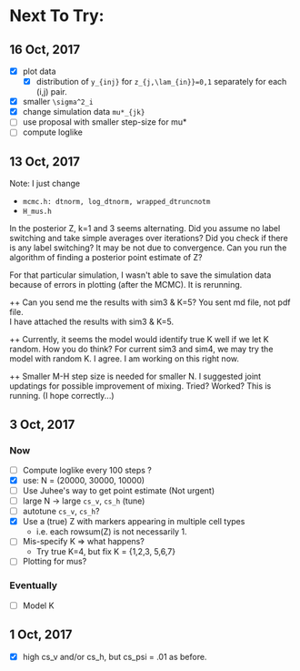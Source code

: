 # Next To Try:

## 16 Oct, 2017

- [X] plot data
    - [X] distribution of `y_{inj}` for `z_{j,\lam_{in}}=0,1` separately for each (i,j) pair.
- [X] smaller `\sigma^2_i`
- [X] change simulation data `mu*_{jk}`
- [ ] use proposal with smaller step-size for mu*
- [ ] compute loglike

## 13 Oct, 2017
Note: I just change 

- `mcmc.h: dtnorm, log_dtnorm, wrapped_dtruncnotm`
- `H_mus.h`

In the posterior Z, k=1 and 3 seems alternating.  Did you assume no label switching and take simple averages over iterations?  Did you check if there is any label switching?  It may be not due to convergence.  Can you run the algorithm of finding a posterior point estimate of Z?  

For that particular simulation, I wasn't able to save the simulation data because of errors in plotting (after the MCMC). It is rerunning. 

++ Can you send me the results with sim3 & K=5?  You sent md file, not pdf file.  
I have attached the results with sim3 & K=5.

++ Currently, it seems the model would identify true K well if we let K random.  How you do think?  For current sim3 and sim4, we may try the model with random K.
I agree. I am working on this right now.

++ Smaller M-H step size is needed for smaller N.  I suggested joint updatings for possible improvement of mixing.  Tried?  Worked?
This is  running. (I hope correctly...)

## 3 Oct, 2017

### Now 
- [ ] Compute loglike every 100 steps ?
- [X] use: N = (20000, 30000, 10000)
- [ ] Use Juhee's way to get point estimate (Not urgent)
- [ ] large N -> large `cs_v`, `cs_h` (tune)
- [ ] autotune `cs_v`, `cs_h`?
- [X] Use a (true) Z with markers appearing in multiple cell types
    - i.e. each rowsum(Z) is not necessarily 1.
- [ ] Mis-specify K => what happens? 
    - Try true K=4, but fix K = {1,2,3, 5,6,7}
- [ ] Plotting for mus?

### Eventually 
- [ ] Model K


## 1 Oct, 2017
- [x] high cs_v and/or cs_h, but cs_psi = .01 as before.
